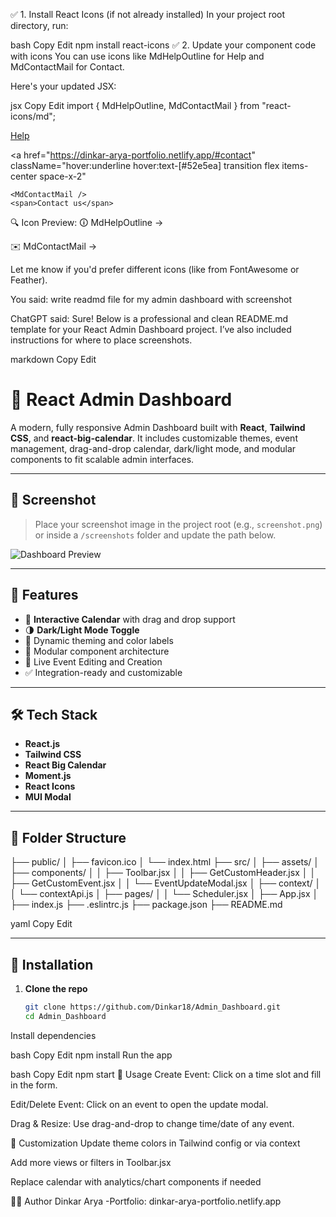 ✅ 1. Install React Icons (if not already installed)
In your project root directory, run:

bash
Copy
Edit
npm install react-icons
✅ 2. Update your component code with icons
You can use icons like MdHelpOutline for Help and MdContactMail for Contact.

Here's your updated JSX:

jsx
Copy
Edit
import { MdHelpOutline, MdContactMail } from "react-icons/md";

<div className="contact text-start w-1/2 flex flex-col text-sm text-white-400 space-y-2 mt-8">
  <a
    href="https://dinkar-arya-portfolio.netlify.app/"
    className="hover:underline hover:text-[#52e5ea] transition flex items-center space-x-2"
  >
    <MdHelpOutline />
    <span>Help</span>
  </a>

  <a
    href="https://dinkar-arya-portfolio.netlify.app/#contact"
    className="hover:underline hover:text-[#52e5ea] transition flex items-center space-x-2"
  >
    <MdContactMail />
    <span>Contact us</span>
  </a>
</div>
🔍 Icon Preview:
🛈 MdHelpOutline →

✉️ MdContactMail →

Let me know if you'd prefer different icons (like from FontAwesome or Feather).






You said:
write readmd file for my admin dashboard with screenshot


ChatGPT said:
Sure! Below is a professional and clean README.md template for your React Admin Dashboard project. I’ve also included instructions for where to place screenshots.

markdown
Copy
Edit
# 🧠 React Admin Dashboard

A modern, fully responsive Admin Dashboard built with **React**, **Tailwind CSS**, and **react-big-calendar**. It includes customizable themes, event management, drag-and-drop calendar, dark/light mode, and modular components to fit scalable admin interfaces.

---

## 📸 Screenshot

> Place your screenshot image in the project root (e.g., `screenshot.png`) or inside a `/screenshots` folder and update the path below.

![Dashboard Preview](./screenshot.png)

---

## 🚀 Features

- 📅 **Interactive Calendar** with drag and drop support
- 🌗 **Dark/Light Mode Toggle**
- 🎨 Dynamic theming and color labels
- 🧱 Modular component architecture
- 🔄 Live Event Editing and Creation
- ✅ Integration-ready and customizable

---

## 🛠️ Tech Stack

- **React.js**
- **Tailwind CSS**
- **React Big Calendar**
- **Moment.js**
- **React Icons**
- **MUI Modal**

---

## 📂 Folder Structure

├── public/
│ ├── favicon.ico
│ └── index.html
├── src/
│ ├── assets/
│ ├── components/
│ │ ├── Toolbar.jsx
│ │ ├── GetCustomHeader.jsx
│ │ ├── GetCustomEvent.jsx
│ │ └── EventUpdateModal.jsx
│ ├── context/
│ │ └── contextApi.js
│ ├── pages/
│ │ └── Scheduler.jsx
│ ├── App.jsx
│ ├── index.js
├── .eslintrc.js
├── package.json
├── README.md

yaml
Copy
Edit

---

## 🔧 Installation

1. **Clone the repo**
   ```bash
   git clone https://github.com/Dinkar18/Admin_Dashboard.git
   cd Admin_Dashboard
Install dependencies

bash
Copy
Edit
npm install
Run the app

bash
Copy
Edit
npm start
📝 Usage
Create Event: Click on a time slot and fill in the form.

Edit/Delete Event: Click on an event to open the update modal.

Drag & Resize: Use drag-and-drop to change time/date of any event.

🧩 Customization
Update theme colors in Tailwind config or via context

Add more views or filters in Toolbar.jsx

Replace calendar with analytics/chart components if needed

👨‍💻 Author
Dinkar Arya
-Portfolio: dinkar-arya-portfolio.netlify.app



